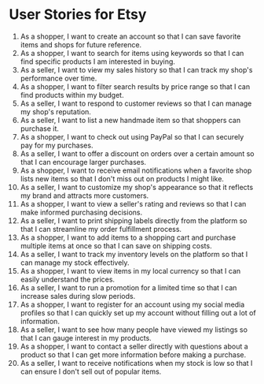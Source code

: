 # User Stories for Etsy

1. As a shopper, I want to create an account so that I can save favorite items and shops for future reference.
2. As a shopper, I want to search for items using keywords so that I can find specific products I am interested in buying.
3. As a seller, I want to view my sales history so that I can track my shop's performance over time.
4. As a shopper, I want to filter search results by price range so that I can find products within my budget.
5. As a seller, I want to respond to customer reviews so that I can manage my shop's reputation.
6. As a seller, I want to list a new handmade item so that shoppers can purchase it.
7. As a shopper, I want to check out using PayPal so that I can securely pay for my purchases.
8. As a seller, I want to offer a discount on orders over a certain amount so that I can encourage larger purchases.
9. As a shopper, I want to receive email notifications when a favorite shop lists new items so that I don't miss out on products I might like.
10. As a seller, I want to customize my shop's appearance so that it reflects my brand and attracts more customers.
11. As a shopper, I want to view a seller's rating and reviews so that I can make informed purchasing decisions.
12. As a seller, I want to print shipping labels directly from the platform so that I can streamline my order fulfillment process.
13. As a shopper, I want to add items to a shopping cart and purchase multiple items at once so that I can save on shipping costs.
14. As a seller, I want to track my inventory levels on the platform so that I can manage my stock effectively.
15. As a shopper, I want to view items in my local currency so that I can easily understand the prices.
16. As a seller, I want to run a promotion for a limited time so that I can increase sales during slow periods.
17. As a shopper, I want to register for an account using my social media profiles so that I can quickly set up my account without filling out a lot of information.
18. As a seller, I want to see how many people have viewed my listings so that I can gauge interest in my products.
19. As a shopper, I want to contact a seller directly with questions about a product so that I can get more information before making a purchase.
20. As a seller, I want to receive notifications when my stock is low so that I can ensure I don't sell out of popular items.